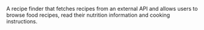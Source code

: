 A recipe finder that fetches recipes from an external API and allows users to browse food recipes, read their nutrition information and cooking instructions. 
